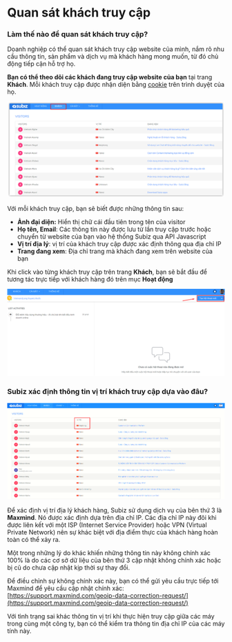 # Quan sát khách truy cập

### Làm thế nào để quan sát khách truy cập?

Doanh nghiệp có thể quan sát khách truy cập website của mình, nắm rõ nhu cầu thông tin, sản phẩm và dịch vụ mà khách hàng mong muốn, từ đó chủ động tiếp cận hỗ trợ họ. 

**Bạn có thể theo dõi các khách đang truy cập website của bạn** tại trang **Khách**. Mỗi khách truy cập được nhận diện bằng [cookie](http://vi.wikipedia.org/wiki/Cookie) trên trình duyệt của họ.

![Quan s&#xE1;t kh&#xE1;ch truy c&#x1EAD;p Website t&#x1EA1;i trang Kh&#xE1;ch](../../.gitbook/assets/visitor.png)

Với mỗi khách truy cập, bạn sẽ biết được những thông tin sau:

* **Ảnh đại diện:** Hiển thị chữ cái đầu tiên trong tên của visitor
* **Họ tên, Email**: Các thông tin này được lưu từ lần truy cập trước hoặc chuyển từ website của bạn vào hệ thống Subiz qua API Javascript
* **Vị trí địa lý**: vị trí của khách truy cập được xác định thông qua địa chỉ IP
* **Trang đang xem**: Địa chỉ trang mà khách đang xem trên website của bạn

Khi click vào từng khách truy cập trên trang **Khách**, bạn sẽ bắt đầu để tương tác trực tiếp với khách hàng đó trên mục **Hoạt động**

![Ch&#x1EE7; &#x111;&#x1ED9;ng t&#x1B0;&#x1A1;ng t&#xE1;c v&#x1EDB;i kh&#xE1;ch truy c&#x1EAD;p ](../../.gitbook/assets/agent-chu-dong-tao-tuong-tac.png)

### Subiz xác định thông tin vị trí khách truy cập dựa vào đâu?

![V&#x1ECB; tr&#xED; kh&#xE1;ch truy c&#x1EAD;p &#x111;&#x1B0;&#x1EE3;c x&#xE1;c &#x111;&#x1ECB;nh d&#x1EF1;a tr&#xEA;n &#x111;&#x1ECB;a ch&#x1EC9; IP](../../.gitbook/assets/screenshot_52.png)

Để xác định vị trí địa lý khách hàng, Subiz sử dụng dịch vụ của bên thứ 3 là **Maxmind**. Nó được xác định dựa trên địa chỉ IP. Các địa chỉ IP này đôi khi được liên kết với một ISP \(Internet Service Provider\) hoặc VPN \(Virtual Private Network\) nên sự khác biệt với địa điểm thực của khách hàng hoàn toàn có thể xảy ra.

Một trong những lý do khác khiến những thông tin này không chính xác 100% là do các cơ sở dữ liệu của bên thứ 3 cập nhật không chính xác hoặc bị cũ do chưa cập nhật kịp thời sự thay đổi.

Để điều chỉnh sự không chính xác này, bạn có thể gửi yêu cầu trực tiếp tới Maxmind để yêu cầu cập nhật chính xác: [https://support.maxmind.com/geoip-data-correction-request/](https://support.maxmind.com/geoip-data-correction-request/)

Với tình trạng sai khác thông tin vị trí khi thực hiện truy cập giữa các máy trong cùng một công ty, bạn có thể kiểm tra thông tin địa chỉ IP của các máy tính này.


